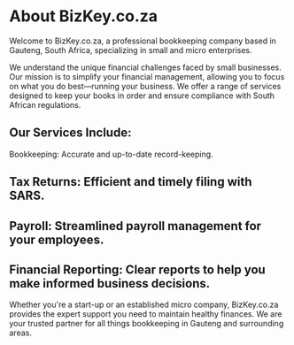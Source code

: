 # About BizKey.co.za
Welcome to BizKey.co.za, a professional bookkeeping company based in Gauteng, South Africa, specializing in small and micro enterprises.

We understand the unique financial challenges faced by small businesses. Our mission is to simplify your financial management, allowing you to focus on what you do best—running your business. We offer a range of services designed to keep your books in order and ensure compliance with South African regulations.

## Our Services Include:
Bookkeeping: Accurate and up-to-date record-keeping.

## Tax Returns: Efficient and timely filing with SARS.

## Payroll: Streamlined payroll management for your employees.

## Financial Reporting: Clear reports to help you make informed business decisions.

Whether you're a start-up or an established micro company, BizKey.co.za provides the expert support you need to maintain healthy finances. We are your trusted partner for all things bookkeeping in Gauteng and surrounding areas.
